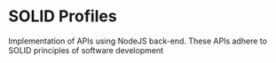 # SOLID Profiles
Implementation of APIs using NodeJS back-end. These APIs adhere to SOLID principles of software development


